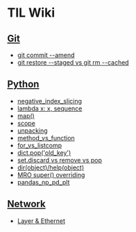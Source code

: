 # TIL Wiki

## [Git](./Git/)
- [git commit --amend](./Git/ammend.md)
- [git restore --staged vs git rm --cached ](./Git/restore.md)

## [Python](./Python/)
- [negative_index_slicing](./Python/index_slicing.md)
- [lambda x: x, sequence](./Python/lambda.md)
- [map()](./Python/map_function.md)
- [scope](./Python/scope.md)
- [unpacking](./Python/unpacking.md)
- [method_vs_function](./Python/method_vs_function.md)
- [for_vs_listcomp](./Python/for_vs_listcomp.md)
- [dict.pop('old_key')](./Python/dict.pop('old_key').md)
- [set.discard vs remove vs pop](./Python/set_discard_remove_pop_method.md)
- [dir(object)/help(object)](./Python/python_dir_help.md)
- [MRO super() overriding](./Python/MRO_super()_overriding.md)
- [pandas_np_pd_plt](./Python/pandas_np_pd_plt.md)
## [Network](./Network/)
- [Layer & Ethernet](./Network/layer%20&%20Ethernet.md)    